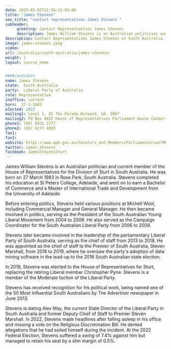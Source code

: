 ```yaml
---
date: 2023-03-02T11:54:12-05:00
title: "James Stevens"
seo_title: "contact representatives James Stevens "
subheader:
     greeting: Contact Representatives James Stevens
     description: James William Stevens is an Australian politician and current member of the House of Representatives for the Division of Sturt in South Australia.
description: Contact Representatives James Stevens of South Australia. Contact information for James Stevens includes email address, phone number, and mailing address.
image: james-stevens.jpeg
video:
url: /australia/south-australia/james-stevens/
weight: 1
layout: course_home


####candidate
name: James Stevens
state:	South Australia
party:	Liberal Party of Australia
role: Representative
inoffice: current
born:  27-3-1983
elected: 2022
mailing1: Level 1, 85 The Parade Norwood, SA, 5067
mailing2: PO Box 6022 House of Representatives Parliament House Canberra ACT 2600
phone1:	(08) 8431 2277
phone2: (02) 6277 4020
fax1:
fax2:
website: https://www.aph.gov.au/Senators_and_Members/Parliamentarian?MPID=176304
twitter: James_Stevens
facebook: JamesStevensSturt
---
```


James William Stevens is an Australian politician and current member of the House of Representatives for the Division of Sturt in South Australia. He was born on 27 March 1983 in Rose Park, South Australia. Stevens completed his education at St Peters College, Adelaide, and went on to earn a Bachelor of Commerce and a Master of International Trade and Development from the University of Adelaide.

Before entering politics, Stevens held various positions at Michell Wool, including Commercial Manager and General Manager. He then became involved in politics, serving as the President of the South Australian Young Liberal Movement from 2004 to 2006. He also served as the Campaign Coordinator for the South Australian Liberal Party from 2006 to 2008.

Stevens later became involved in the leadership of the parliamentary Liberal Party of South Australia, serving as the chief of staff from 2013 to 2018. He was appointed as the chief of staff to the Premier of South Australia, Steven Marshall, from 2018 to 2019, where he oversaw the party's adoption of data mining software in the lead-up to the 2018 South Australian state election.

In 2019, Stevens was elected to the House of Representatives for Sturt, replacing the retiring Liberal member Christopher Pyne. Stevens is a member of the Moderate faction of the Liberal Party.

Stevens has received recognition for his political work, being named one of the 50 Most Influential South Australians by The Advertiser newspaper in June 2013.

Stevens is dating Alex May, the current State Director of the Liberal Party in South Australia and former Deputy Chief of Staff to Premier Steven Marshall. In 2022, Stevens made headlines after falling asleep in his office and missing a vote on the Religious Discrimination Bill. He denied allegations that he had soiled himself during the incident. At the 2022 Federal Election, Stevens suffered a swing of 7.4% against him but managed to retain his seat by a slim margin of 0.5%.